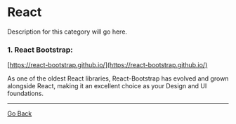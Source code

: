 # React

Description for this category will go here.

### 1. React Bootstrap:

[https://react-bootstrap.github.io/](https://react-bootstrap.github.io/)

As one of the oldest React libraries, React-Bootstrap has evolved and grown alongside React, making it an excellent choice as your Design and UI foundations.

---

[Go Back](../README.md)
